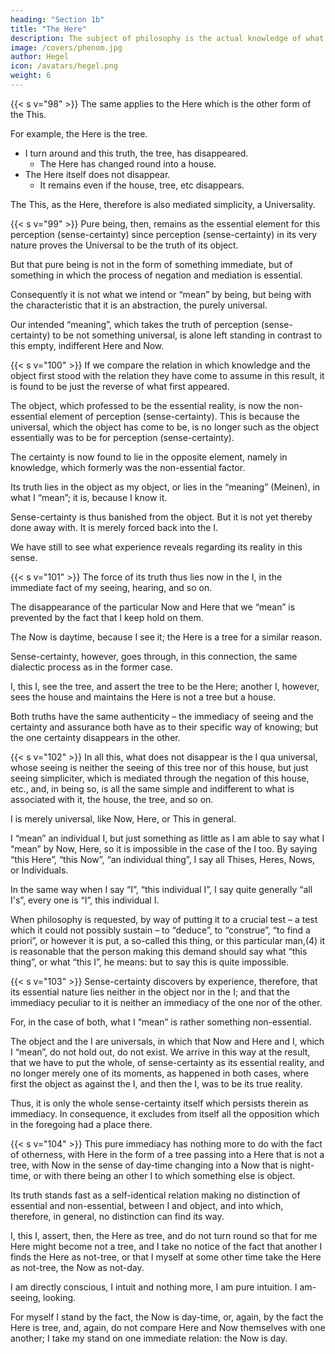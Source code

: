```yaml
---
heading: "Section 1b"
title: "The Here"
description: The subject of philosophy is the actual knowledge of what truly is.
image: /covers/phenom.jpg
author: Hegel
icon: /avatars/hegel.png
weight: 6
---
```



{{< s v="98" >}} The same applies to the Here which is the other form of the This.

For example, the Here is the tree.
- I turn around and this truth, the tree, has disappeared. 
  - The Here has changed round into a house. 
- The Here itself does not disappear.
  - It remains even if the house, tree, etc disappears. 

The This, as the Here, therefore is also mediated simplicity, a Universality.


{{< s v="99" >}} Pure being, then, remains as the essential element for this perception (sense-certainty) since perception (sense-certainty) in its very nature proves the Universal to be the truth of its object. 

But that pure being is not in the form of something immediate, but of something in which the process of negation and mediation is essential. 

Consequently it is not what we intend or “mean” by being, but being with the characteristic that it is an abstraction, the purely universal. 

Our intended “meaning”, which takes the truth of perception (sense-certainty) to be not something universal, is alone left standing in contrast to this empty, indifferent Here and Now.


{{< s v="100" >}} If we compare the relation in which knowledge and the object first stood with the relation they have come to assume in this result, it is found to be just the reverse of what first appeared. 

The object, which professed to be the essential reality, is now the non-essential element of perception (sense-certainty). This is because the universal, which the object has come to be, is no longer such as the object essentially was to be for perception (sense-certainty). 

The certainty is now found to lie in the opposite element, namely in knowledge, which formerly was the non-essential factor. 

Its truth lies in the object as my object, or lies in the “meaning” (Meinen), in what I “mean”; it is, because I know it. 

Sense-certainty is thus banished from the object. But it is not yet thereby done away with. It is merely forced back into the I. 

We have still to see what experience reveals regarding its reality in this sense.


{{< s v="101" >}} The force of its truth thus lies now in the I, in the immediate fact of my seeing, hearing, and so on. 

The disappearance of the particular Now and Here that we “mean” is prevented by the fact that I keep hold on them. 

The Now is daytime, because I see it; the Here is a tree for a similar reason. 

Sense-certainty, however, goes through, in this connection, the same dialectic process as in the former case. 

I, this I, see the tree, and assert the tree to be the Here; another I, however, sees the house and maintains the Here is not a tree but a house. 

Both truths have the same authenticity – the immediacy of seeing and the certainty and assurance both have as to their specific way of knowing; but the one certainty disappears in the other.

{{< s v="102" >}} In all this, what does not disappear is the I qua universal, whose seeing is neither the seeing of this tree nor of this house, but just seeing simpliciter, which is mediated through the negation of this house, etc., and, in being so, is all the same simple and indifferent to what is associated with it, the house, the tree, and so on. 

I is merely universal, like Now, Here, or This in general. 

I “mean” an individual I, but just something as little as I am able to say what I “mean” by Now, Here, so it is impossible in the case of the I too. By saying “this Here”, “this Now”, “an individual thing”, I say all Thises, Heres, Nows, or Individuals. 

In the same way when I say “I”, “this individual I”, I say quite generally “all I's”, every one is “I”, this individual I. 

When philosophy is requested, by way of putting it to a crucial test – a test which it could not possibly sustain – to “deduce”, to “construe”, “to find a priori”, or however it is put, a so-called this thing, or this particular man,(4) it is reasonable that the person making this demand should say what “this thing”, or what “this I”, he means: but to say this is quite impossible.


{{< s v="103" >}} Sense-certainty discovers by experience, therefore, that its essential nature lies neither in the object nor in the I; and that the immediacy peculiar to it is neither an immediacy of the one nor of the other.

For, in the case of both, what I “mean” is rather something non-essential. 

The object and the I are universals, in which that Now and Here and I, which I “mean”, do not hold out, do not exist. We arrive in this way at the result, that we have to put the whole, of sense-certainty as its essential reality, and no longer merely one of its moments, as happened in both cases, where first the object as against the I, and then the I, was to be its true reality. 

Thus, it is only the whole sense-certainty itself which persists therein as immediacy. In consequence, it excludes from itself all the opposition which in the foregoing had a place there.


{{< s v="104" >}} This pure immediacy has nothing more to do with the fact of otherness, with Here in the form of a tree passing into a Here that is not a tree, with Now in the sense of day-time changing into a Now that is night-time, or with there being an other I to which something else is object. 

Its truth stands fast as a self-identical relation making no distinction of essential and non-essential, between I and object, and into which, therefore, in general, no distinction can find its way. 

I, this I, assert, then, the Here as tree, and do not turn round so that for me Here might become not a tree, and I take no notice of the fact that another I finds the Here as not-tree, or that I myself at some other time take the Here as not-tree, the Now as not-day. 

I am directly conscious, I intuit and nothing more, I am pure intuition. I am-seeing, looking. 

For myself I stand by the fact, the Now is day-time, or, again, by the fact the Here is tree, and, again, do not compare Here and Now themselves with one another; I take my stand on one immediate relation: the Now is day.
